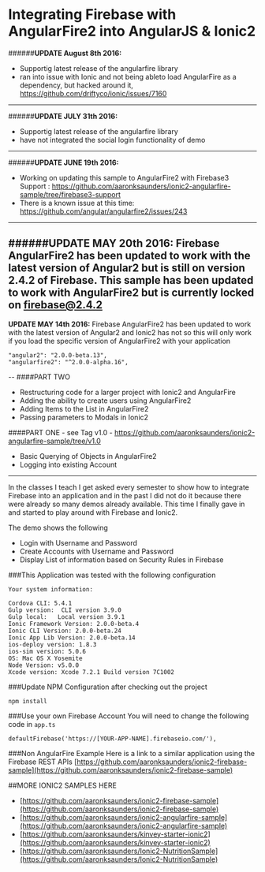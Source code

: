 # Integrating Firebase with AngularFire2 into AngularJS & Ionic2
######**UPDATE August 8th 2016:**

- Supportig latest release of the angularfire library
- ran into issue with Ionic and not being ableto load AngularFire as a dependency, but hacked around it, https://github.com/driftyco/ionic/issues/7160

---

######**UPDATE JULY 31th 2016:**

- Supportig latest release of the angularfire library
- have not integrated the social login functionality of demo

---

######**UPDATE JUNE 19th 2016:**

- Working on updating this sample to AngularFire2 with Firebase3 Support : https://github.com/aaronksaunders/ionic2-angularfire-sample/tree/firebase3-support
- There is a known issue at this time: https://github.com/angular/angularfire2/issues/243

---
######**UPDATE MAY 20th 2016:** Firebase AngularFire2 has been updated to work with the latest version of Angular2 but is still on version 2.4.2 of Firebase. This sample has been updated to work with AngularFire2 but is currently locked on firebase@2.4.2
---
**UPDATE MAY 14th 2016:** Firebase AngularFire2 has been updated to work with the latest version of Angular2 and Ionic2 has not so this will only work if you load the specific version of AngularFire2 with your application
```
"angular2": "2.0.0-beta.13",
"angularfire2": "^2.0.0-alpha.16",
```
--
####PART TWO
- Restructuring code for a larger project with Ionic2 and AngularFire
- Adding the ability to create users using AngularFire2
- Adding Items to the List in AngularFire2
- Passing parameters to Modals in Ionic2

####PART ONE - see Tag v1.0 - https://github.com/aaronksaunders/ionic2-angularfire-sample/tree/v1.0
- Basic Querying of Objects in AngularFire2
- Logging into existing Account


----

In the classes I teach I get asked every semester to show how to integrate Firebase into an application and in the past I did not do it because there were already so many demos already available. This time I finally gave in and started to play around with Firebase and Ionic2.

The demo shows the following

- Login with Username and Password
- Create Accounts with Username and Password
- Display List of information based on Security Rules in Firebase

###This Application was tested with the following configuration

```
Your system information:

Cordova CLI: 5.4.1
Gulp version:  CLI version 3.9.0
Gulp local:   Local version 3.9.1
Ionic Framework Version: 2.0.0-beta.4
Ionic CLI Version: 2.0.0-beta.24
Ionic App Lib Version: 2.0.0-beta.14
ios-deploy version: 1.8.3
ios-sim version: 5.0.6
OS: Mac OS X Yosemite
Node Version: v5.0.0
Xcode version: Xcode 7.2.1 Build version 7C1002
```

###Update NPM Configuration after checking out the project
```
npm install 
```
###Use your own Firebase Account
You will need to change the following code in `app.ts`
```
defaultFirebase('https://[YOUR-APP-NAME].firebaseio.com/'),
```
###Non AngularFire Example
Here is a link to a similar application using the Firebase REST APIs
[https://github.com/aaronksaunders/ionic2-firebase-sample](https://github.com/aaronksaunders/ionic2-firebase-sample)

##MORE IONIC2 SAMPLES HERE
- [https://github.com/aaronksaunders/ionic2-firebase-sample](https://github.com/aaronksaunders/ionic2-firebase-sample)
- [https://github.com/aaronksaunders/ionic2-angularfire-sample](https://github.com/aaronksaunders/ionic2-angularfire-sample)
- [https://github.com/aaronksaunders/kinvey-starter-ionic2](https://github.com/aaronksaunders/kinvey-starter-ionic2)
- [https://github.com/aaronksaunders/Ionic2-NutritionSample](https://github.com/aaronksaunders/Ionic2-NutritionSample)
